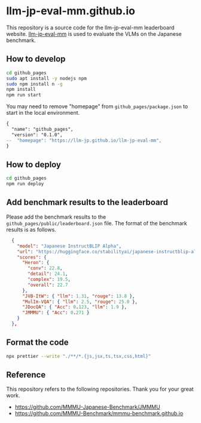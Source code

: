 # llm-jp-eval-mm.github.io

This repository is a source code for the llm-jp-eval-mm leaderboard website.
[llm-jp-eval-mm](https://github.com/llm-jp/llm-jp-eval-mm) is used to evaluate the VLMs on the Japanese benchmark.

## How to develop
```bash
cd github_pages
sudo apt install -y nodejs npm
sudo npm install n -g
npm install
npm run start
```

You may need to remove "homepage" from `github_pages/package.json` to start in the local environment.
```diff
{
  "name": "github_pages",
  "version": "0.1.0",
--  "homepage": "https://llm-jp.github.io/llm-jp-eval-mm",
}
```

## How to deploy
```bash
cd github_pages
npm run deploy
```

## Add benchmark results to the leaderboard
Please add the benchmark results to the `github_pages/public/leaderboard.json` file.
The format of the benchmark results is as follows.
```json
  {
    "model": "Japanese InstructBLIP Alpha",
    "url": "https://huggingface.co/stabilityai/japanese-instructblip-alpha",
    "scores": {
      "Heron": {
        "conv": 22.8,
        "detail": 24.1,
        "complex": 19.5,
        "overall": 22.7
      },
      "JVB-ItW": { "llm": 1.31, "rouge": 13.8 },
      "MulIm-VQA": { "llm": 2.5, "rouge": 25.0 },
      "JDocQA": { "Acc": 0.123, "llm": 1.9 },
      "JMMMU": { "Acc": 0.271 }
    }
  },
```

## Format the code
```bash
npx prettier --write "./**/*.{js,jsx,ts,tsx,css,html}"
```


## Reference
This repository refers to the following repositories. Thank you for your great work.
- https://github.com/MMMU-Japanese-Benchmark/JMMMU
- https://github.com/MMMU-Benchmark/mmmu-benchmark.github.io
